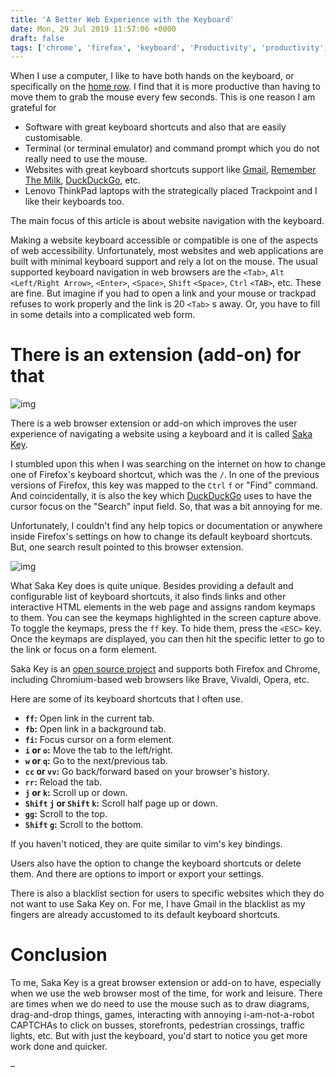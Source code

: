 ```yaml
---
title: 'A Better Web Experience with the Keyboard'
date: Mon, 29 Jul 2019 11:57:06 +0000
draft: false
tags: ['chrome', 'firefox', 'keyboard', 'Productivity', 'productivity', 'web']
---
```


When I use a computer, I like to have both hands on the keyboard, or specifically on the [home row](https://www.dictionary.com/browse/home-row). I find that it is more productive than having to move them to grab the mouse every few seconds. This is one reason I am grateful for

*   Software with great keyboard shortcuts and also that are easily customisable.
*   Terminal (or terminal emulator) and command prompt which you do not really need to use the mouse.
*   Websites with great keyboard shortcuts support like [Gmail](https://mail.google.com), [Remember The Milk](https://www.rememberthemilk.com/), [DuckDuckGo](https://duckduckgo.com), etc.
*   Lenovo ThinkPad laptops with the strategically placed Trackpoint and I like their keyboards too.

The main focus of this article is about website navigation with the keyboard.

Making a website keyboard accessible or compatible is one of the aspects of web accessibility. Unfortunately, most websites and web applications are built with minimal keyboard support and rely a lot on the mouse. The usual supported keyboard navigation in web browsers are the `<Tab>`, `Alt` `<Left/Right Arrow>`, `<Enter>`, `<Space>`, `Shift` `<Space>`, `Ctrl` `<TAB>`, etc. These are fine. But imagine if you had to open a link and your mouse or trackpad refuses to work properly and the link is 20 `<Tab>` s away. Or, you have to fill in some details into a complicated web form.

There is an extension (add-on) for that
=======================================

![img](/images/sakakey-logo_with_title.png)

There is a web browser extension or add-on which improves the user experience of navigating a website using a keyboard and it is called [Saka Key](https://key.saka.io/docs/about/introduction).

I stumbled upon this when I was searching on the internet on how to change one of Firefox's keyboard shortcut, which was the `/`. In one of the previous versions of Firefox, this key was mapped to the `Ctrl` `f` or "Find" command. And coincidentally, it is also the key which [DuckDuckGo](https://duckduckgo.com) uses to have the cursor focus on the "Search" input field. So, that was a bit annoying for me.

Unfortunately, I couldn't find any help topics or documentation or anywhere inside Firefox's settings on how to change its default keyboard shortcuts. But, one search result pointed to this browser extension.

![img](/images/sakaKey.png)

What Saka Key does is quite unique. Besides providing a default and configurable list of keyboard shortcuts, it also finds links and other interactive HTML elements in the web page and assigns random keymaps to them. You can see the keymaps highlighted in the screen capture above. To toggle the keymaps, press the `ff` key. To hide them, press the `<ESC>` key. Once the keymaps are displayed, you can then hit the specific letter to go to the link or focus on a form element.

Saka Key is an [open source project](https://github.com/lusakasa/saka-key) and supports both Firefox and Chrome, including Chromium-based web browsers like Brave, Vivaldi, Opera, etc.

Here are some of its keyboard shortcuts that I often use.

*   **`ff`:** Open link in the current tab.
*   **`fb`:** Open link in a background tab.
*   **`fi`:** Focus cursor on a form element.
*   **`i` or `o`:** Move the tab to the left/right.
*   **`w` or `q`:** Go to the next/previous tab.
*   **`cc` or `vv`:** Go back/forward based on your browser's history.
*   **`rr`:** Reload the tab.
*   **`j` or `k`:** Scroll up or down.
*   **`Shift` `j` or `Shift` `k`:** Scroll half page up or down.
*   **`gg`:** Scroll to the top.
*   **`Shift` `g`:** Scroll to the bottom.

If you haven't noticed, they are quite similar to vim's key bindings.

Users also have the option to change the keyboard shortcuts or delete them. And there are options to import or export your settings.

There is also a blacklist section for users to specific websites which they do not want to use Saka Key on. For me, I have Gmail in the blacklist as my fingers are already accustomed to its default keyboard shortcuts.

Conclusion
==========

To me, Saka Key is a great browser extension or add-on to have, especially when we use the web browser most of the time, for work and leisure. There are times when we do need to use the mouse such as to draw diagrams, drag-and-drop things, games, interacting with annoying i-am-not-a-robot CAPTCHAs to click on busses, storefronts, pedestrian crossings, traffic lights, etc. But with just the keyboard, you'd start to notice you get more work done and quicker.

–
